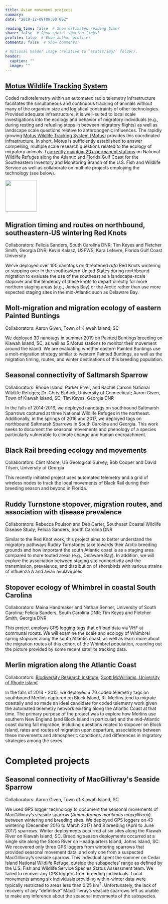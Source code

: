 ```yaml
---
title: Avian movement projects
summary: 
date: "2019-12-09T00:00:00Z"

reading_time: false  # Show estimated reading time?
share: false  # Show social sharing links?
profile: false  # Show author profile?
comments: false  # Show comments?

# Optional header image (relative to `static/img/` folder).
header:
  caption: ""
  image: ""
---
```


## <a href="http://motus.org/" target="_blank">**Motus Wildlife Tracking System**</a>

Coded radiotelemetry within an automated radio telemetry infrastructure facilitates the simultaneous and continuous tracking of animals without many of the organism size and logistical constraints of other technologies. Provided adequate infrastructure, it is well-suited to local scale investigations into the ecology and behavior of migratory individuals (e.g., during resting and refueling stops in between migratory flights) as well as landscape scale questions relative to anthropogenic influences. The rapidly growing  <a href="http://motus.org/" target="_blank">Motus Wildlife Tracking System (Motus)</a> provides this coordinated infrastructure. In short, Motus is sufficiently established to answer compelling, multiple scale research questions related to the ecology of migratory animals. I <a href="https://motus.org/data/projectActiveReceiverDeployments?id=4" target="_blank">currently maintain 20+ permanent stations</a> on National Wildlife Refuges along the Atlantic and Florida Gulf Coast for the Southeastern Inventory and Monitoring Branch of the U.S. Fish and Wildlife Service as well as collaborate on multiple projects employing the technology (see below).

<img src="https://motus.org/images/motus-logo.png" border="0" height="100" align="middle">

## **Migration timing and routes on northbound, southeastern-US wintering Red Knots**

Collaborators:  Felicia Sanders, South Carolina DNR; Tim Keyes and Fletcher Smith, Georgia DNR; Kevin Kalasz, USFWS; Kara Lefevre, Florida Gulf Coast University

We've deployed over 100 nanotags on threatened *rufa* Red Knots wintering or stopping over in the southeastern United States during northbound migration to evaluate the use of the southeast as a landscape-scale stopover and the tendency of these knots to depart directly for more northern staging areas (e.g., James Bay) or the Arctic rather than use more expected staging sites in the mid-Atlantic such as Delaware Bay.

## **Molt-migration and migration ecology of eastern Painted Buntings**

Collaborators:  Aaron Given, Town of Kiawah Island, SC 

We deployed 30 nanotags in summer 2019 on Painted Buntings breeding on Kiawah Island, SC, as well as 5 Motus stations to monitor their movement around the island. We are evaluating whether eastern Painted Buntings use a molt-migration strategy similar to western Painted Buntings, as well as the migration timing, routes, and winter destinations of this breeding population.

## **Seasonal connectivity of Saltmarsh Sparrow**

Collaborators:  Rhode Island, Parker River, and Rachel Carson National Wildlife Refuges; Dr. Chris Elphick, University of Connecticut; Aaron Given, Town of Kiawah Island, SC; Tim Keyes, Georgia DNR

In the falls of 2014-2016, we deployed nanotags on southbound Saltmarsh Sparrows captured at three National Wildlife Refuges in the northeast.  Additionally, in the springs of 2016 and 2017, we deployed tags on northbound Saltmarsh Sparrows in South Carolina and Georgia.  This work seeks to document the seasonal movements and phenology of a species particularly vulnerable to climate change and human encroachment.  

## **Black Rail breeding ecology and movements**

Collaborators: Clint Moore, US Geological Survey; Bob Cooper and David Tilson, University of Georgia

This recently initiated project uses automated telemetry and a grid of wireless nodes to track the local movements of Black Rail during their breeding season and beyond in Florida.

## **Ruddy Turnstone stopover, migration routes, and association with disease prevalence**

Collaborators: Rebecca Poulson and Deb Carter, Southeast Coastal Wildlife Disease Study; Felicia Sanders, South Carolina DNR

Similar to the Red Knot work, this project aims to better understand the migratory pathways Ruddy Turnstones take towards their Arctic breeding grounds and how important the south Atlantic coast is as a staging area compared to more touted areas (e.g., Delaware Bay). In addition, we will explore the association between staging site connectivity and the transmission, prevalence, and distribution of shorebirds with various strains of influenza A and avian avulaviruses.

## **Stopover ecology of Whimbrel in coastal South Carolina**

Collaborators:  Maina Handmaker and Nathan Senner, University of South Carolina; Felicia Sanders, South Carolina DNR; Tim Keyes and Fletcher Smith, Georgia DNR

This project employs GPS logging tags that offload data via VHF at communal roosts. We will examine the scale and ecology of Whimbrel spring stopover along the south Atlantic coast, as well as learn more about the migration routes of this cohort of the Whimbrel population, rounding out the picture provided by some recent satellite tracking data.

## **Merlin migration along the Atlantic Coast**

Collaborators: [Biodiversity Research Institute](http://www.briloon.org/raptors); [Scott McWilliams, University of Rhode Island](http://web.uri.edu/nrs/scott-mcwilliams/)

In the falls of 2014 - 2015, we deployed &#8776; 70 coded telemetry tags on southbound Merlins captured on Block Island, RI.  Merlins tend to migrate coastally and so made an ideal candidate for coded telemetry work given the automated telemetry network existing along the Atlantic Coast at that time. The primary purpose of the project was to explore how Merlins use southern New England (and Block Island in particular) and the mid-Atlantic coast during fall migration, including questions related to stopover on Block Island, rates and routes of migration upon departure, associations between these movements and atmospheric conditions, and differences in migratory strategies among the sexes. 



# Completed projects

## **Seasonal connectivity of MacGillivray's Seaside Sparrow**

Collaborators:  Aaron Given, Town of Kiawah Island, SC 

We used GPS logger technology to document the seasonal movements of MacGillivray’s seaside sparrow (*Ammodramus maritimus macgillivraii*) between wintering and breeding sites. We deployed GPS loggers on 43 wintering (December 2016 to March 2017) and 8 breeding (April to June 2017) sparrows. Winter deployments occurred at six sites along the Kiawah River on Kiawah Island, SC. Breeding season deployments occurred at a single site along the Stono River on Headquarters Island, Johns Island, SC. We recovered only three GPS loggers from wintering sparrows that provided seasonal movement data, and only one from a suspected MacGillivray’s seaside sparrow. This individual spent the summer on Cedar Island National Wildlife Refuge, outside the subspecies’ range as defined by the U.S. Fish and Wildlife Service Species Status Assessment team. We failed to recover any GPS loggers from breeding individuals. Local movements among six individuals providing within-winter data were typically restricted to areas less than 0.25 km<sup>2</sup>. Unfortunately, the lack of recovery of any "definitive" MacGillivray’s seaside sparrows left us unable to make any inference about the seasonal movements of the subspecies.


